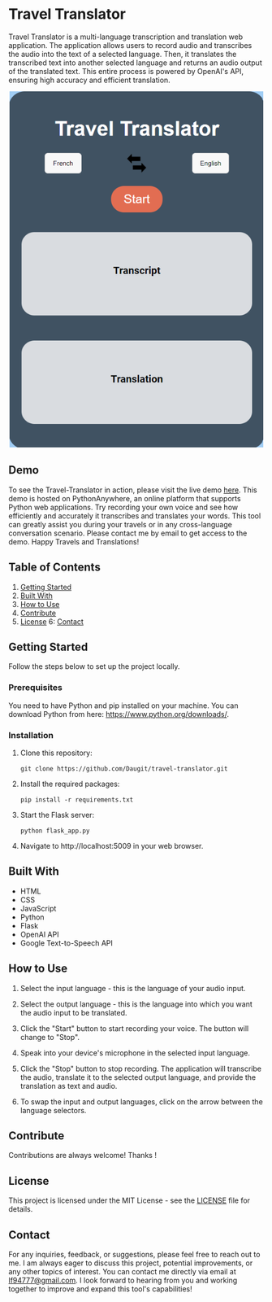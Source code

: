 # Travel Translator

Travel Translator is a multi-language transcription and translation web application. The application allows users to record audio and transcribes the audio into the text of a selected language. Then, it translates the transcribed text into another selected language and returns an audio output of the translated text. This entire process is powered by OpenAI's API, ensuring high accuracy and efficient translation.

<div align="center">
    <img src="static/img/demo.png" width="500" height="700" >
</div>

## Demo

To see the Travel-Translator in action, please visit the live demo [here](https://lfontaine.pythonanywhere.com/). This demo is hosted on PythonAnywhere, an online platform that supports Python web applications. Try recording your own voice and see how efficiently and accurately it transcribes and translates your words. This tool can greatly assist you during your travels or in any cross-language conversation scenario. Please contact me by email to get access to the demo. Happy Travels and Translations!

## Table of Contents

1. [Getting Started](#getting-started)
2. [Built With](#built-with)
3. [How to Use](#how-to-use)
4. [Contribute](#contribute)
5. [License](#license)
6: [Contact](#contact)

## Getting Started

Follow the steps below to set up the project locally.

### Prerequisites

You need to have Python and pip installed on your machine. You can download Python from here: https://www.python.org/downloads/.

### Installation

1. Clone this repository:

    ```
    git clone https://github.com/Daugit/travel-translator.git
    ```

2. Install the required packages:

    ```
    pip install -r requirements.txt
    ```

3. Start the Flask server:

    ```
    python flask_app.py
    ```

4. Navigate to http://localhost:5009 in your web browser.

## Built With

- HTML
- CSS
- JavaScript
- Python
- Flask
- OpenAI API
- Google Text-to-Speech API

## How to Use

1. Select the input language - this is the language of your audio input.

2. Select the output language - this is the language into which you want the audio input to be translated.

3. Click the "Start" button to start recording your voice. The button will change to "Stop".

4. Speak into your device's microphone in the selected input language.

5. Click the "Stop" button to stop recording. The application will transcribe the audio, translate it to the selected output language, and provide the translation as text and audio.

6. To swap the input and output languages, click on the arrow between the language selectors.

## Contribute

Contributions are always welcome! Thanks !

## License

This project is licensed under the MIT License - see the [LICENSE](LICENSE.md) file for details.

## Contact

For any inquiries, feedback, or suggestions, please feel free to reach out to me. I am always eager to discuss this project, potential improvements, or any other topics of interest. You can contact me directly via email at [lf94777@gmail.com](mailto:lf94777@gmail.com). I look forward to hearing from you and working together to improve and expand this tool's capabilities!